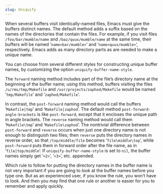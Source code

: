 ```yaml
---
slug: Uniquify
---
```


When several buffers visit identically-named files, Emacs must give the buffers distinct names. The default method adds a suffix based on the names of the directories that contain the files. For example, if you visit files `/foo/bar/mumble/name` and `/baz/quux/mumble/name` at the same time, their buffers will be named ‘`name<bar/mumble>`’ and ‘`name<quux/mumble>`’, respectively. Emacs adds as many directory parts as are needed to make a unique name.

You can choose from several different styles for constructing unique buffer names, by customizing the option `uniquify-buffer-name-style`.

The `forward` naming method includes part of the file’s directory name at the beginning of the buffer name; using this method, buffers visiting the files `/u/rms/tmp/Makefile` and `/usr/projects/zaphod/Makefile` would be named ‘`tmp/Makefile`’ and ‘`zaphod/Makefile`’.

In contrast, the `post-forward` naming method would call the buffers ‘`Makefile|tmp`’ and ‘`Makefile|zaphod`’. The default method `post-forward-angle-brackets` is like `post-forward`, except that it encloses the unique path in angle brackets. The `reverse` naming method would call them ‘`Makefile\tmp`’ and ‘`Makefile\zaphod`’. The nontrivial difference between `post-forward` and `reverse` occurs when just one directory name is not enough to distinguish two files; then `reverse` puts the directory names in reverse order, so that `/top/middle/file` becomes ‘`file\middle\top`’, while `post-forward` puts them in forward order after the file name, as in ‘`file|top/middle`’. If `uniquify-buffer-name-style` is set to `nil`, the buffer names simply get ‘`<2>`’, ‘`<3>`’, etc. appended.

Which rule to follow for putting the directory names in the buffer name is not very important if you are going to *look* at the buffer names before you type one. But as an experienced user, if you know the rule, you won’t have to look. And then you may find that one rule or another is easier for you to remember and apply quickly.

